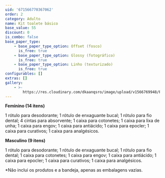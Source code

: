```yaml
---
uid: '671566770367062'
order: 2
category: Adulto
name: Kit toalete básico
base_value: 55
discount: 0
is_combo: false
base_paper_type:
    - base_paper_type_option: Offset (fosco)
      is_free: true
    - base_paper_type_option: Glossy (fotográfico)
      is_free: true
    - base_paper_type_option: Linho (texturizado)
      is_free: true
configurables: []
extras: []
gallery:
    - >-
        https://res.cloudinary.com/dkaanqsro/image/upload/v1566769948/Papelaria%20adulto/Kit_toalete_avdbbm.jpg
---
```


**Feminino (14 itens)**

1 rótulo para desodorante; 1 rótulo de enxaguante bucal; 1 rótulo para fio
dental; 4 cintas para absorvente; 1 caixa para cotonetes; 1 caixa para lixa de
unha; 1 caixa para engov; 1 caixa para antiácido; 1 caixa para epocler; 1
caixa para curativos; 1 caixa para analgésicos.

**Masculino (9 itens)**

1 rótulo para desodorante; 1 rótulo de enxaguante bucal; 1 rótulo para fio
dental; 1 caixa para cotonetes; 1 caixa para engov; 1 caixa para antiácido; 1
caixa para epocler; 1 caixa para curativos; 1 caixa para analgésicos.

\*Não inclui os produtos e a bandeja, apenas as embalagens vazias.
